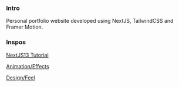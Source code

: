 ### Intro

Personal portfolio website developed using NextJS, TailwindCSS and Framer Motion.

### Inspos

[NextJS13 Tutorial](https://www.youtube.com/watch?v=6aP9nyTcd44&t=2287s&ab_channel=SonnySangha)

[Animation/Effects](https://www.youtube.com/@Hyperplexed/videos)

[Design/Feel](https://leerob.io/)
